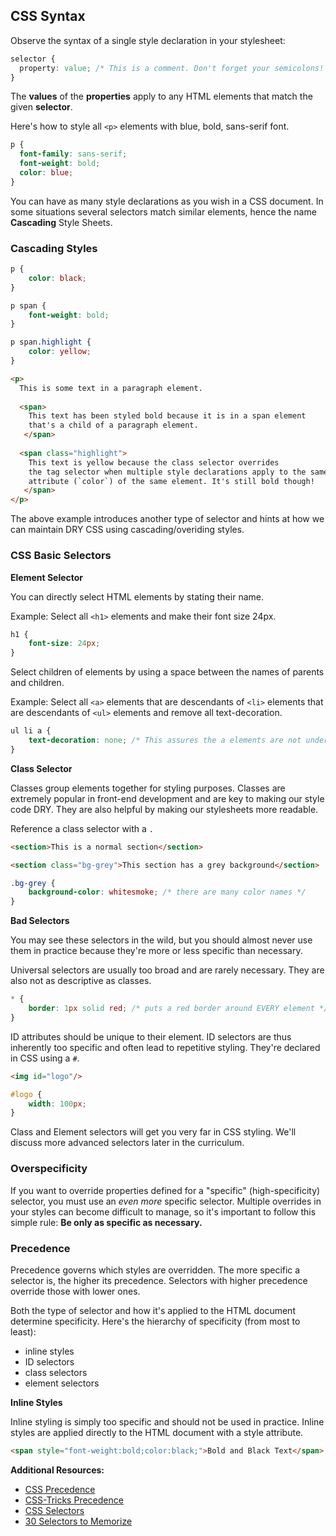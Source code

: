 ## CSS Syntax

Observe the syntax of a single style declaration in your stylesheet:

```css
selector {
  property: value; /* This is a comment. Don't forget your semicolons! */
}
```

The **values** of the **properties** apply to any HTML elements that match the given **selector**.

Here's how to style all `<p>` elements with blue, bold, sans-serif font.

```css
p {
  font-family: sans-serif;
  font-weight: bold;
  color: blue;
}
```

You can have as many style declarations as you wish in a CSS document. In some situations several selectors match similar elements, hence the name **Cascading** Style Sheets.

### Cascading Styles

```css
p {
    color: black;
}

p span {
    font-weight: bold;
}

p span.highlight {
    color: yellow;
}
```


```html
<p>
  This is some text in a paragraph element. 
  
  <span>
    This text has been styled bold because it is in a span element 
    that's a child of a paragraph element.
   </span>
  
  <span class="highlight">
    This text is yellow because the class selector overrides 
    the tag selector when multiple style declarations apply to the same
    attribute (`color`) of the same element. It's still bold though!
   </span>
</p>
```

The above example introduces another type of selector and hints at how we can maintain DRY CSS using cascading/overiding styles.

### CSS Basic Selectors

**Element Selector**

You can directly select HTML elements by stating their name.

Example: Select all `<h1>` elements and make their font size 24px.

```css
h1 {
    font-size: 24px;
}
```

Select children of elements by using a space between the names of parents and children.

Example: Select all `<a>` elements that are descendants of `<li>` elements that are descendants of `<ul>` elements and remove all text-decoration.

``` css
ul li a {
    text-decoration: none; /* This assures the a elements are not underlined */
}
```

**Class Selector**

Classes group elements together for styling purposes. Classes are extremely popular in front-end development and are key to making our style code DRY. They are also helpful by making our stylesheets more readable.

Reference a class selector with a `.`

```html
<section>This is a normal section</section>

<section class="bg-grey">This section has a grey background</section>
```

```css
.bg-grey {
    background-color: whitesmoke; /* there are many color names */
}
```

**Bad Selectors**

You may see these selectors in the wild, but you should almost never use them in practice because they're more or less specific than necessary.

Universal selectors are usually too broad and are rarely necessary. They are also not as descriptive as classes.

```css
* {
    border: 1px solid red; /* puts a red border around EVERY element */
}
```

ID attributes should be unique to their element. ID selectors are thus inherently too specific and often lead to repetitive styling. They're declared in CSS using a `#`.

```html
<img id="logo"/>
```

```css
#logo {
    width: 100px;
}
```

Class and Element selectors will get you very far in CSS styling. We'll discuss more advanced selectors later in the curriculum.

### Overspecificity

If you want to override properties defined for a "specific"
(high-specificity) selector, you must use an _even more_ specific
selector. Multiple overrides in your styles can become difficult to manage, so it's important to follow this simple rule: **Be only as specific as necessary.**

### Precedence

Precedence governs which styles are overridden. The more specific a selector is, the higher its precedence. Selectors with higher precedence override those with lower ones.

Both the type of selector and how it's applied to the HTML document determine specificity. Here's the hierarchy of specificity (from most to least):

*  inline styles
*  ID selectors
*  class selectors
*  element selectors

**Inline Styles**

Inline styling is simply too specific and should not be used in practice. Inline styles are applied directly to the HTML document with a style attribute.

```html
<span style="font-weight:bold;color:black;">Bold and Black Text</span>
```

**Additional Resources:**
* [CSS Precedence](http://www.vanseodesign.com/css/css-specificity-inheritance-cascaade/)
* [CSS-Tricks Precedence](http://css-tricks.com/specifics-on-css-specificity/)
* [CSS Selectors](http://www.w3.org/TR/CSS21/selector.html#pattern-matching)
* [30 Selectors to Memorize](http://net.tutsplus.com/tutorials/html-css-techniques/the-30-css-selectors-you-must-memorize/)
